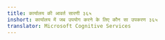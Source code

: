 ```yaml
---
title: कार्यालय की आवर्त सारणी ३६५
inshort: कार्यालय में जब उपयोग करने के लिए कौन सा उपकरण ३६५
translator: Microsoft Cognitive Services
---
```





